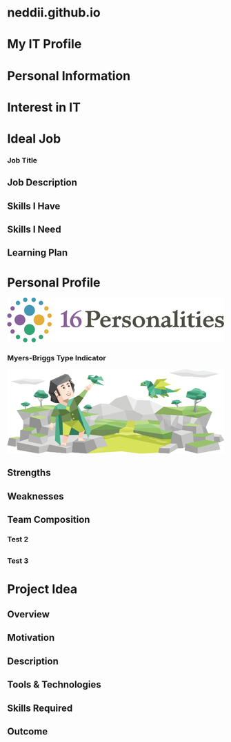 # neddii.github.io
<!DOCTYPE html>
<html>
<head>
<title>Assignment 1</title>
</head>
<body>
<h1>My IT Profile</h1>
<p></p>
<h1>Personal Information</h1>
<p></p>

<h1>Interest in IT</h1>
<p></p>

<h1>Ideal Job</h1 >
<h3>Job Title</h3>
<h2>Job Description</h2>
<p></p>
<h2>Skills I Have</h2>
<p></p>
<h2>Skills I Need</h2>
<p></p>
<h2>Learning Plan</h2>
<p></p>

<h1>Personal Profile</h1>
<img src="16plogo.svg">
<h3>Myers-Briggs Type Indicator</h3>
<img src="diplomats_Mediator_INFP_introduction.png">
<p></p>
<h2>Strengths</h2>
<p></p>
<h2>Weaknesses</h2>
<p></p>
<h2>Team Composition</h2>
<p></p>

<h3>Test 2</h3>
<p></p>
<h2></h2>
<p></p>
<h2></h2>
<p></p>

<h3>Test 3</h3>
<p></p>
<h2></h2>
<p></p>
<h2></h2>
<p></p>


<h1>Project Idea</h1>
<p></p>
<h2>Overview</h2>
<p></p>
<h2>Motivation</h2>
<p></p>
<h2>Description</h2>
<p></p>
<h2>Tools & Technologies</h2>
<p></p>
<h2>Skills Required</h2>
<p></p>
<h2>Outcome</h2>
<p></p>


</body>
</html>
